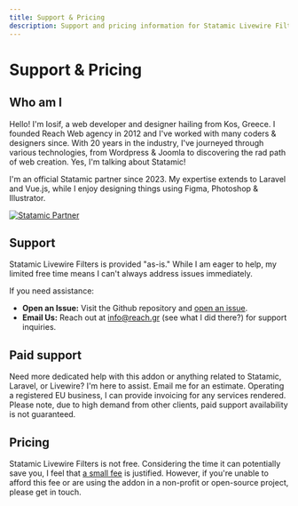 ```yaml
---
title: Support & Pricing
description: Support and pricing information for Statamic Livewire Filters.
---
```


# Support & Pricing

## Who am I

Hello! I'm Iosif, a web developer and designer hailing from Kos, Greece. I founded Reach Web agency in 2012 and I've worked with many coders & designers since. With 20 years in the industry, I've journeyed through various technologies, from Wordpress & Joomla to discovering the rad path of web creation. Yes, I'm talking about Statamic!

I'm an official Statamic partner since 2023. My expertise extends to Laravel and Vue.js, while I enjoy designing things using Figma, Photoshop & Illustrator.

<a href="https://statamic.com/partners/iosif-chatzimichail" target="_blank">
    <img src="/partner.svg" alt="Statamic Partner" style="max-width: 200px">
</a>

## Support

Statamic Livewire Filters is provided "as-is." While I am eager to help, my limited free time means I can't always address issues immediately.

If you need assistance:

- **Open an Issue:** Visit the Github repository and [open an issue](https://github.com/reachweb/statamic-livewire-filters/issues).
- **Email Us:** Reach out at info@reach.gr (see what I did there?) for support inquiries.

## Paid support

Need more dedicated help with this addon or anything related to Statamic, Laravel, or Livewire? I'm here to assist. Email me for an estimate. Operating a registered EU business, I can provide invoicing for any services rendered. Please note, due to high demand from other clients, paid support availability is not guaranteed.

## Pricing

Statamic Livewire Filters is not free. Considering the time it can potentially save you, I feel that [a small fee](https://statamic.com/addons/reach/statamic-livewire-filters) is justified. However, if you're unable to afford this fee or are using the addon in a non-profit or open-source project, please get in touch. 